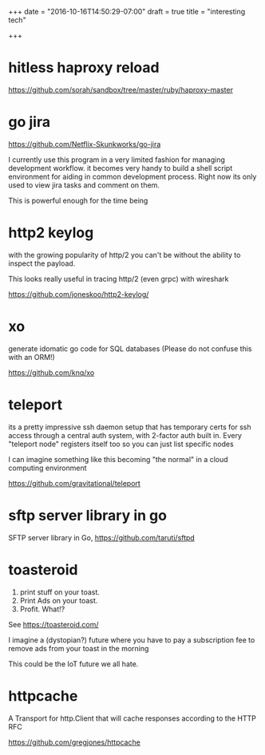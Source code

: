 +++
date = "2016-10-16T14:50:29-07:00"
draft = true
title = "interesting tech"

+++

# hitless haproxy reload

https://github.com/sorah/sandbox/tree/master/ruby/haproxy-master

# go jira

https://github.com/Netflix-Skunkworks/go-jira

I currently use this program in a very limited fashion for managing development workflow. it becomes very handy to build a 
shell script environment for aiding in common development process. Right now its only used to view jira tasks and comment on
them. 

This is powerful enough for the time being

# http2 keylog

with the growing popularity of http/2 you can't be without the ability to inspect the payload. 

This looks really useful in tracing http/2 (even grpc) with wireshark

https://github.com/joneskoo/http2-keylog/
 
# xo

generate idomatic go code for SQL databases (Please do not confuse this with an ORM!)

https://github.com/knq/xo

# teleport

its a pretty impressive ssh daemon setup that has temporary certs for ssh access through a central auth system, with 2-factor 
auth built in. Every "teleport node" registers itself too so you can just list specific nodes 

I can imagine something like this becoming "the normal" in a cloud computing environment

https://github.com/gravitational/teleport


# sftp server library in go

SFTP server library in Go, https://github.com/taruti/sftpd


# toasteroid

1. print stuff on your toast. 
2. Print Ads on your toast.
3. Profit. What!? 

See https://toasteroid.com/

I imagine a (dystopian?) future where you have to pay a subscription fee to remove ads from your toast in the morning

This could be the IoT future we all hate.

# httpcache

A Transport for http.Client that will cache responses according to the HTTP RFC

https://github.com/gregjones/httpcache




